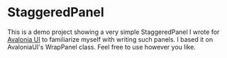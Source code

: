 # StaggeredPanel
This is a demo project showing a very simple StaggeredPanel I wrote for [Avalonia UI](https://avaloniaui.net) to familiarize myself with writing such panels. I based it on AvaloniaUI's WrapPanel class. Feel free to use however you like.
